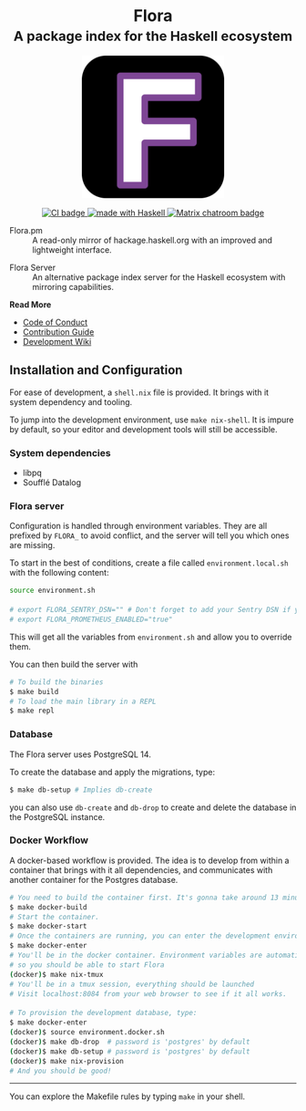 <h1 align="center"> Flora <br> <small>A package index for the Haskell ecosystem</small> </h1>

<p align="center">
  <img src="https://raw.githubusercontent.com/flora-pm/flora-server/development/assets/favicon.svg" height=250 width=250 alt="Logo" />
</p>

<p align="center">
<a href="https://github.com/flora-pm/flora-server/actions">
  <img src="https://img.shields.io/github/workflow/status/flora-pm/flora-server/CI/development?style=flat-square" alt="CI badge" />
</a>
<a href="https://haskell.org">
  <img src="https://img.shields.io/badge/Made%20in-Haskell-%235e5086?logo=haskell&style=flat-square" alt="made with Haskell"/>
</a>

<a href="https://app.element.io/#/room/#flora-pm:matrix.org">
  <img src="https://img.shields.io/badge/matrix-%23flora--pm%3Amatrix.org-brightgreen?style=flat-square&logo=matrix" alt="Matrix chatroom badge" />
</a>
</p>

<dl>
  <p>
  <dt>Flora.pm</dt>
  <dd>A read-only mirror of hackage.haskell.org with an improved and lightweight interface.</dd>
 </p>

  <p>
  <dt>Flora Server</dt>
  <dd>An alternative package index server for the Haskell ecosystem with mirroring capabilities.</dd>
  </p>
</dl>


**Read More**

* [Code of Conduct](./CODE_OF_CONDUCT.md)
* [Contribution Guide](./CONTRIBUTING.md)
* [Development Wiki](https://github.com/flora-pm/flora-server/wiki)

## Installation and Configuration

For ease of development, a `shell.nix` file is provided. It brings with it system dependency and tooling.

To jump into the development environment, use `make nix-shell`. It is impure by default, so your editor and development
tools will still be accessible.

### System dependencies

* libpq
* Soufflé Datalog

### Flora server

Configuration is handled through environment variables. They are all prefixed by `FLORA_` to avoid conflict, and the
server will tell you which ones are missing.

To start in the best of conditions, create a file called `environment.local.sh` with the following content:

```bash
source environment.sh

# export FLORA_SENTRY_DSN="" # Don't forget to add your Sentry DSN if you use it!
# export FLORA_PROMETHEUS_ENABLED="true"
```

This will get all the variables from `environment.sh` and allow you to override them.

You can then build the server with 

```bash
# To build the binaries
$ make build
# To load the main library in a REPL
$ make repl
```

### Database

The Flora server uses PostgreSQL 14.

To create the database and apply the migrations, type:

```bash
$ make db-setup # Implies db-create
```

you can also use `db-create` and `db-drop` to create and delete the database in the PostgreSQL instance.

### Docker Workflow

A docker-based workflow is provided. The idea is to develop from within a container that brings with it all dependencies,
and communicates with another container for the Postgres database.

```bash
# You need to build the container first. It's gonna take around 13 minutes the first time you build
$ make docker-build
# Start the container.
$ make docker-start
# Once the containers are running, you can enter the development environment and start hacking
$ make docker-enter
# You'll be in the docker container. Environment variables are automatically set 
# so you should be able to start Flora
(docker)$ make nix-tmux
# You'll be in a tmux session, everything should be launched
# Visit localhost:8084 from your web browser to see if it all works.

# To provision the development database, type:
$ make docker-enter
(docker)$ source environment.docker.sh
(docker)$ make db-drop  # password is 'postgres' by default
(docker)$ make db-setup # password is 'postgres' by default
(docker)$ make nix-provision
# And you should be good!
```
---

You can explore the Makefile rules by typing `make` in your shell.
